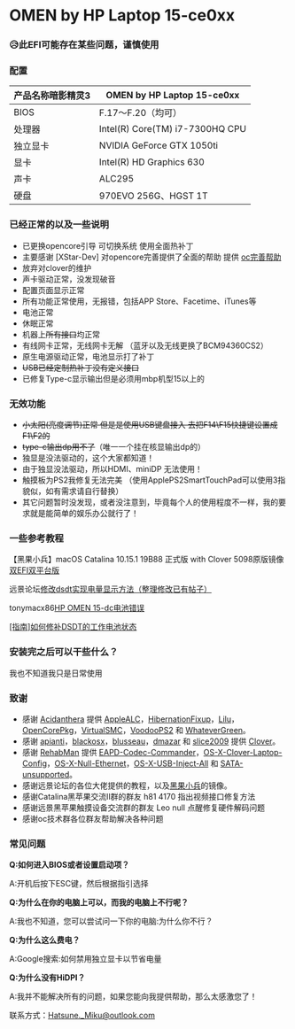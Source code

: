 # OMEN by HP Laptop 15-ce0xx

### 😥此EFI可能存在某些问题，谨慎使用


### 配置

| 产品名称暗影精灵3 | OMEN by HP Laptop 15-ce0xx                |
| ----------------- | ----------------------------------------- |
| BIOS              | F.17～F.20（均可）               |
| 处理器            | Intel(R) Core(TM) i7-7300HQ CPU  |
| 独立显卡           | NVIDIA GeForce GTX 1050ti                 |
| 显卡              | Intel(R) HD Graphics 630                  |
| 声卡              | ALC295                    |
| 硬盘              | 970EVO 256G、HGST 1T      |

### 已经正常的以及一些说明
- 已更换opencore引导 可切换系统 使用全面热补丁
- 主要感谢 [XStar-Dev] 对opencore完善提供了全面的帮助 提供 [oc完善帮助](https://github.com/XStar-Dev/HP_OMEN-3_Hackintosh)
- 放弃对clover的维护
- 声卡驱动正常，没发现破音
- 配置页面显示正常
- 所有功能正常使用，无报错，包括APP Store、Facetime、iTunes等
- 电池正常
- 休眠正常
- 机器上~~所有接口~~均正常
- 有线网卡正常，无线网卡无解 （蓝牙以及无线更换了BCM94360CS2）
- 原生电源驱动正常，电池显示打了补丁 
- ~~USB已经定制热补丁没有定义接口~~
- 已修复Type-c显示输出但是必须用mbp机型15以上的

### 无效功能

- ~~小太阳(亮度调节)正常 但是是使用USB键盘接入 去把F14\F15快捷键设置成F1\F2的~~
- ~~type-c输出dp用不了~~（唯一一个挂在核显输出dp的）
- 独显是没法驱动的，这个大家都知道！
- 由于独显没法驱动，所以HDMI、miniDP 无法使用！
- 触摸板为PS2我修复无法完美 （使用ApplePS2SmartTouchPad可以使用3指貌似，如有需求请自行替换）
- 其它问题暂时没发现，或者没注意到，毕竟每个人的使用程度不一样，我的要求就是能简单的娱乐办公就行了！

### 一些参考教程

【黑果小兵】macOS Catalina 10.15.1 19B88 正式版 with Clover 5098原版镜像[双EFI双平台版 ](https://blog.daliansky.net/macOS-Catalina-10.15.1-19B88-Release-version-with-Clover-5098-original-image-Double-EFI-Version.html)

远景论坛[修改dsdt实现电量显示方法（整理修改已有帖子）](http://bbs.pcbeta.com/viewthread-1778499-1-1.html)

tonymacx86[HP OMEN 15-dc电池错误](https://www.tonymacx86.com/threads/solved-hp-omen-15-dc-battery-error.263814/#post-1841023)

[[指南]如何修补DSDT的工作电池状态](https://www.tonymacx86.com/threads/guide-how-to-patch-dsdt-for-working-battery-status.116102/)

### 安装完之后可以干些什么？

我也不知道我只是日常使用

### 致谢
- 感谢 [Acidanthera](https://github.com/acidanthera) 提供 [AppleALC](https://github.com/acidanthera/AppleALC)，[HibernationFixup](https://github.com/acidanthera/HibernationFixup)，[Lilu](https://github.com/acidanthera/Lilu)，[OpenCorePkg](https://github.com/acidanthera/OpenCorePkg)，[VirtualSMC](https://github.com/acidanthera/VirtualSMC)，[VoodooPS2](https://github.com/acidanthera/VoodooPS2) 和 [WhateverGreen](https://github.com/acidanthera/WhateverGreen)。
- 感谢 [apianti](https://sourceforge.net/u/apianti)，[blackosx](https://sourceforge.net/u/blackosx)，[blusseau](https://sourceforge.net/u/blusseau)，[dmazar](https://sourceforge.net/u/dmazar) 和 [slice2009](https://sourceforge.net/u/slice2009) 提供 [Clover](https://sourceforge.net/projects/cloverefiboot)。
- 感谢 [RehabMan](https://github.com/RehabMan) 提供 [EAPD-Codec-Commander](https://github.com/RehabMan/EAPD-Codec-Commander)，[OS-X-Clover-Laptop-Config](https://github.com/RehabMan/OS-X-Clover-Laptop-Config)，[OS-X-Null-Ethernet](https://github.com/RehabMan/OS-X-Null-Ethernet)，[OS-X-USB-Inject-All](https://github.com/RehabMan/OS-X-USB-Inject-All) 和 [SATA-unsupported](https://github.com/RehabMan/hack-tools/tree/master/kexts/SATA-unsupported.kext)。
- 感谢远景论坛的各位大佬提供的教程，以及[黑果小兵](https://github.com/daliansky)的镜像。
- 感谢Catalina黑苹果交流II群的群友 h81 4170 指出视频接口修复方法
- 感谢远景黑苹果触摸设备交流群的群友 Leo null 点醒修复硬件解码问题
- 感谢oc技术群各位群友帮助解决各种问题


### 常见问题

**Q:如何进入BIOS或者设置启动项？**

A:开机后按下ESC键，然后根据指引选择

**Q:为什么在你的电脑上可以，而我的电脑上不行呢？**

A:我也不知道，您可以尝试问一下你的电脑:为什么你不行？

**Q:为什么这么费电？**

A:Google搜索:如何禁用独立显卡以节省电量

**Q:为什么没有HiDPI？**

A:我并不能解决所有的问题，如果您能向我提供帮助，那么太感激您了！

联系方式：Hatsune._Miku@outlook.com
